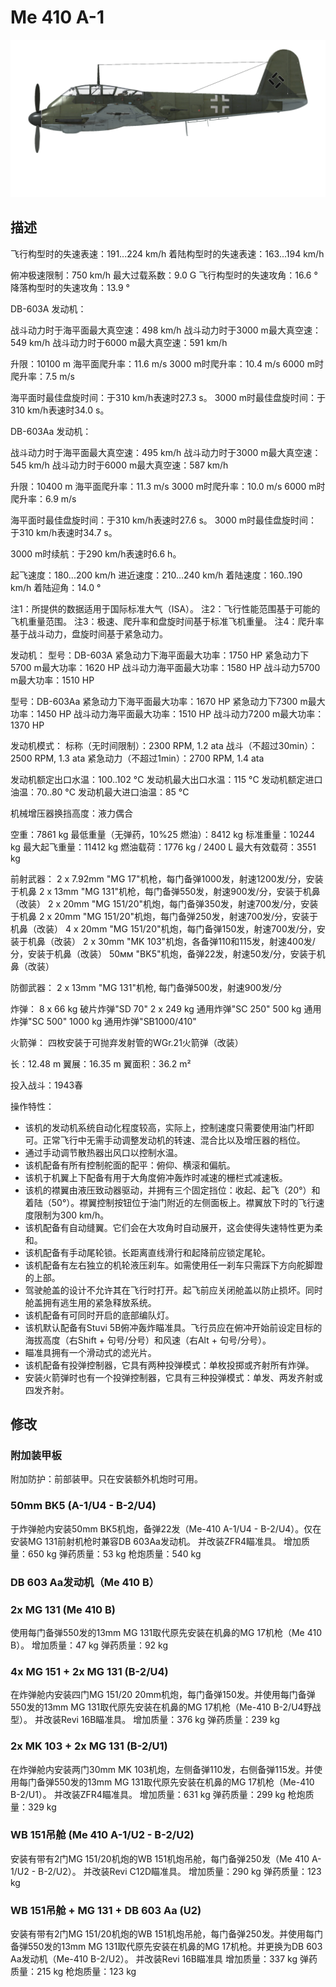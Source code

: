 # Me 410 A-1

![me410a1](../images/me410a1.png)

## 描述

飞行构型时的失速表速：191...224 km/h
着陆构型时的失速表速：163...194 km/h

俯冲极速限制：750 km/h
最大过载系数：9.0 G
飞行构型时的失速攻角：16.6 °
降落构型时的失速攻角：13.9 °

DB-603A 发动机：

战斗动力时于海平面最大真空速：498 km/h
战斗动力时于3000 m最大真空速：549 km/h
战斗动力时于6000 m最大真空速：591 km/h

升限：10100 m
海平面爬升率：11.6 m/s
3000 m时爬升率：10.4 m/s
6000 m时爬升率：7.5 m/s

海平面时最佳盘旋时间：于310 km/h表速时27.3 s。
3000 m时最佳盘旋时间：于310 km/h表速时34.0 s。

DB-603Aa 发动机：

战斗动力时于海平面最大真空速：495 km/h
战斗动力时于3000 m最大真空速：545 km/h
战斗动力时于6000 m最大真空速：587 km/h

升限：10400 m
海平面爬升率：11.3 m/s
3000 m时爬升率：10.0 m/s
6000 m时爬升率：6.9 m/s

海平面时最佳盘旋时间：于310 km/h表速时27.6 s。
3000 m时最佳盘旋时间：于310 km/h表速时34.7 s。

3000 m时续航：于290 km/h表速时6.6 h。

起飞速度：180...200 km/h
进近速度：210...240 km/h
着陆速度：160..190 km/h
着陆迎角：14.0 °

注1：所提供的数据适用于国际标准大气（ISA）。
注2：飞行性能范围基于可能的飞机重量范围。
注3：极速、爬升率和盘旋时间基于标准飞机重量。
注4：爬升率基于战斗动力，盘旋时间基于紧急动力。

发动机：
型号：DB-603A
紧急动力下海平面最大功率：1750 HP
紧急动力下5700 m最大功率：1620 HP
战斗动力海平面最大功率：1580 HP
战斗动力5700 m最大功率：1510 HP

型号：DB-603Aa
紧急动力下海平面最大功率：1670 HP
紧急动力下7300 m最大功率：1450 HP
战斗动力海平面最大功率：1510 HP
战斗动力7200 m最大功率：1370 HP

发动机模式：
标称（无时间限制）：2300 RPM, 1.2 ata
战斗（不超过30min）：2500 RPM, 1.3 ata
紧急动力（不超过1min）：2700 RPM, 1.4 ata

发动机额定出口水温：100..102 °C
发动机最大出口水温：115 °C
发动机额定进口油温：70..80 °C
发动机最大进口油温：85 °C

机械增压器换挡高度：液力偶合

空重：7861 kg
最低重量（无弹药，10%25 燃油）：8412 kg
标准重量：10244 kg
最大起飞重量：11412 kg
燃油载荷：1776 kg / 2400 L
最大有效载荷：3551 kg

前射武器：
2 x 7.92mm "MG 17"机枪，每门备弹1000发，射速1200发/分，安装于机鼻
2 x 13mm "MG 131"机枪，每门备弹550发，射速900发/分，安装于机鼻（改装）
2 x 20mm "MG 151/20"机炮，每门备弹350发，射速700发/分，安装于机鼻
2 x 20mm "MG 151/20"机炮，每门备弹250发，射速700发/分，安装于机鼻（改装）
4 x 20mm "MG 151/20"机炮，每门备弹150发，射速700发/分，安装于机鼻（改装）
2 x 30mm "MK 103"机炮，各备弹110和115发，射速400发/分，安装于机鼻（改装）
50мм "BK5"机炮，备弹22发，射速50发/分，安装于机鼻（改装）

防御武器：
2 x 13mm "MG 131"机枪, 每门备弹500发，射速900发/分

炸弹：
8 x 66 kg 破片炸弹"SD 70"
2 x 249 kg 通用炸弹"SC 250"
500 kg 通用炸弹"SC 500"
1000 kg 通用炸弹"SB1000/410"

火箭弹：
四枚安装于可抛弃发射管的WGr.21火箭弹（改装）

长：12.48 m
翼展：16.35 m
翼面积：36.2 m²

投入战斗：1943春

操作特性：
- 该机的发动机系统自动化程度较高，实际上，控制速度只需要使用油门杆即可。正常飞行中无需手动调整发动机的转速、混合比以及增压器的档位。
- 通过手动调节散热器出风口以控制水温。
- 该机配备有所有控制舵面的配平：俯仰、横滚和偏航。
- 该机于机翼上下配备有用于大角度俯冲轰炸时减速的栅栏式减速板。
- 该机的襟翼由液压致动器驱动，并拥有三个固定挡位：收起、起飞（20°）和着陆（50°）。襟翼控制按钮位于油门附近的左侧面板上。襟翼放下时的飞行速度限制为300 km/h。
- 该机配备有自动缝翼。它们会在大攻角时自动展开，这会使得失速特性更为柔和。
- 该机配备有手动尾轮锁。长距离直线滑行和起降前应锁定尾轮。
- 该机配备有左右独立的机轮液压刹车。如需使用任一刹车只需踩下方向舵脚蹬的上部。
- 驾驶舱盖的设计不允许其在飞行时打开。起飞前应关闭舱盖以防止损坏。同时舱盖拥有逃生用的紧急释放系统。
- 该机配备有可同时开启的底部编队灯。
- 该机默认配备有Stuvi 5B俯冲轰炸瞄准具。飞行员应在俯冲开始前设定目标的海拔高度（右Shift + 句号/分号）和风速（右Alt + 句号/分号）。
- 瞄准具拥有一个滑动式的滤光片。
- 该机配备有投弹控制器，它具有两种投弹模式：单枚投掷或齐射所有炸弹。
- 安装火箭弹时也有一个投弹控制器，它具有三种投弹模式：单发、两发齐射或四发齐射。

## 修改


### 附加装甲板

附加防护：前部装甲。只在安装额外机炮时可用。


### 50mm BK5 (A-1/U4 - B-2/U4)

于炸弹舱内安装50mm BK5机炮，备弹22发（Me-410 A-1/U4 - B-2/U4）。仅在安装MG 131前射机枪时兼容DB 603Aa发动机。
并改装ZFR4瞄准具。
增加质量：650 kg
弹药质量：53 kg
枪炮质量：540 kg


### DB 603 Aa发动机（Me 410 B）


### 2x MG 131 (Me 410 B)

使用每门备弹550发的13mm MG 131取代原先安装在机鼻的MG 17机枪（Me 410 B）。
增加质量：47 kg
弹药质量：92 kg


### 4x MG 151 + 2x MG 131 (B-2/U4)

在炸弹舱内安装四门MG 151/20 20mm机炮，每门备弹150发。并使用每门备弹550发的13mm MG 131取代原先安装在机鼻的MG 17机枪（Me-410 B-2/U4野战型）。
并改装Revi 16B瞄准具。
增加质量：376 kg
弹药质量：239 kg


### 2x MK 103 + 2x MG 131 (B-2/U1)

在炸弹舱内安装两门30mm MK 103机炮，左侧备弹110发，右侧备弹115发。并使用每门备弹550发的13mm MG 131取代原先安装在机鼻的MG 17机枪（Me-410 B-2/U1）。
并改装ZFR4瞄准具。
增加质量：631 kg
弹药质量：299 kg
枪炮质量：329 kg


### WB 151吊舱 (Me 410 A-1/U2 - B-2/U2)

安装有带有2门MG 151/20机炮的WB 151机炮吊舱，每门备弹250发（Me 410 A-1/U2 - B-2/U2）。
并改装Revi C12D瞄准具。
增加质量：290 kg
弹药质量：123 kg


### WB 151吊舱 + MG 131 + DB 603 Aa (U2)

安装有带有2门MG 151/20机炮的WB 151机炮吊舱，每门备弹250发。并使用每门备弹550发的13mm MG 131取代原先安装在机鼻的MG 17机枪。并更换为DB 603 Aa发动机（Me-410 B-2/U2）。
并改装Revi 16B瞄准具
增加质量：337 kg
弹药质量：215 kg
枪炮质量：123 kg